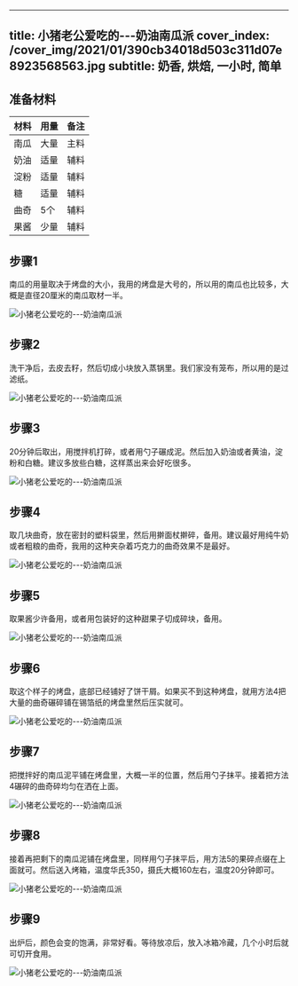 
---
title: 小猪老公爱吃的---奶油南瓜派
cover_index: /cover_img/2021/01/390cb34018d503c311d07e8923568563.jpg
subtitle: 奶香, 烘焙, 一小时, 简单
---

## 准备材料

| 材料     | 用量 | 备注|
| ------- | ----- | --- |
| 南瓜 | 大量| 主料 |
| 奶油 | 适量| 辅料 |
| 淀粉 | 适量| 辅料 |
| 糖 | 适量| 辅料 |
| 曲奇 | 5个| 辅料 |
| 果酱 | 少量| 辅料 |

## 步骤1

南瓜的用量取决于烤盘的大小，我用的烤盘是大号的，所以用的南瓜也比较多，大概是直径20厘米的南瓜取材一半。

![小猪老公爱吃的---奶油南瓜派](https://i8.meishichina.com/attachment/recipe/201010/201010010420277.JPG?x-oss-process=style/p320) 

## 步骤2

洗干净后，去皮去籽，然后切成小块放入蒸锅里。我们家没有笼布，所以用的是过滤纸。

![小猪老公爱吃的---奶油南瓜派](https://i8.meishichina.com/attachment/recipe/201010/201010010425125.JPG?x-oss-process=style/p320) 

## 步骤3

20分钟后取出，用搅拌机打碎，或者用勺子碾成泥。然后加入奶油或者黄油，淀粉和白糖。建议多放些白糖，这样蒸出来会好吃很多。

![小猪老公爱吃的---奶油南瓜派](https://i8.meishichina.com/attachment/recipe/201010/201010010434015.JPG?x-oss-process=style/p320) 

## 步骤4

取几块曲奇，放在密封的塑料袋里，然后用擀面杖擀碎，备用。建议最好用纯牛奶或者粗粮的曲奇，我用的这种夹杂着巧克力的曲奇效果不是最好。

![小猪老公爱吃的---奶油南瓜派](https://i8.meishichina.com/attachment/recipe/201010/201010010438577.JPG?x-oss-process=style/p320) 

## 步骤5

取果酱少许备用，或者用包装好的这种甜果子切成碎块，备用。

![小猪老公爱吃的---奶油南瓜派](https://i8.meishichina.com/attachment/recipe/201010/201010010441209.JPG?x-oss-process=style/p320) 

## 步骤6

取这个样子的烤盘，底部已经铺好了饼干屑。如果买不到这种烤盘，就用方法4把大量的曲奇碾碎铺在锡箔纸的烤盘里然后压实就可。

![小猪老公爱吃的---奶油南瓜派](https://i8.meishichina.com/attachment/recipe/201010/201010010445234.JPG?x-oss-process=style/p320) 

## 步骤7

把搅拌好的南瓜泥平铺在烤盘里，大概一半的位置，然后用勺子抹平。接着把方法4碾碎的曲奇碎均匀在洒在上面。

![小猪老公爱吃的---奶油南瓜派](https://i8.meishichina.com/attachment/recipe/201010/201010010448548.JPG?x-oss-process=style/p320) 

## 步骤8

接着再把剩下的南瓜泥铺在烤盘里，同样用勺子抹平后，用方法5的果碎点缀在上面就可。然后送入烤箱，温度华氏350，摄氏大概160左右，温度20分钟即可。

![小猪老公爱吃的---奶油南瓜派](https://i8.meishichina.com/attachment/recipe/201010/201010010453126.JPG?x-oss-process=style/p320) 

## 步骤9

出炉后，颜色会变的饱满，非常好看。等待放凉后，放入冰箱冷藏，几个小时后就可切开食用。

![小猪老公爱吃的---奶油南瓜派](https://i8.meishichina.com/attachment/recipe/201010/201010010455554.JPG?x-oss-process=style/p320) 

